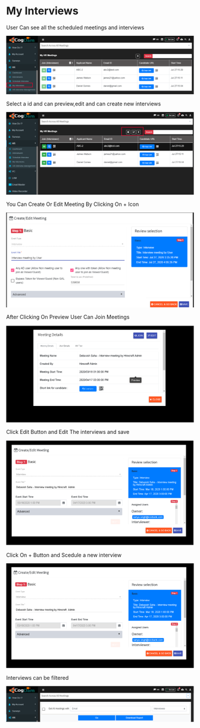 # My Interviews

User Can see all the scheduled meetings and interviews

![](../.gitbook/assets/image%20%28484%29.png)

Select a id and can preview,edit and can create new interviews

![](../.gitbook/assets/image%20%28448%29.png)

You Can Create  Or Edit Meeting By Clicking On + Icon

![](../.gitbook/assets/image%20%28417%29.png)

After Clicking On Preview User Can Join Meetings

![](../.gitbook/assets/image%20%28477%29.png)

Click Edit Button and Edit The interviews and save

![](../.gitbook/assets/image%20%28435%29.png)

Click On + Button and Scedule a new interview

![](../.gitbook/assets/image%20%28429%29.png)

Interviews can be filtered

![](../.gitbook/assets/image%20%28423%29.png)

